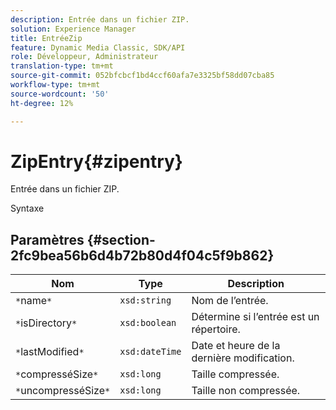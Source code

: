 ```yaml
---
description: Entrée dans un fichier ZIP.
solution: Experience Manager
title: EntréeZip
feature: Dynamic Media Classic, SDK/API
role: Développeur, Administrateur
translation-type: tm+mt
source-git-commit: 052bfcbcf1bd4ccf60afa7e3325bf58dd07cba85
workflow-type: tm+mt
source-wordcount: '50'
ht-degree: 12%

---
```



# ZipEntry{#zipentry}

Entrée dans un fichier ZIP.

Syntaxe

## Paramètres {#section-2fc9bea56b6d4b72b80d4f04c5f9b862}

| Nom | Type | Description |
|---|---|---|
| `*`name`*` | `xsd:string` | Nom de l’entrée. |
| `*`isDirectory`*` | `xsd:boolean` | Détermine si l’entrée est un répertoire. |
| `*`lastModified`*` | `xsd:dateTime` | Date et heure de la dernière modification. |
| `*`compresséSize`*` | `xsd:long` | Taille compressée. |
| `*`uncompresséSize`*` | `xsd:long` | Taille non compressée. |

